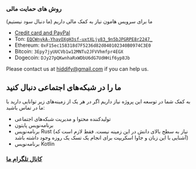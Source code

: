 
### روش های حمایت مالی
ما برای سرویس هامون نیاز به کمک مالی داریم (ما دنبال سود نیستیم)

  - [Credit card and PayPal](https://opencollective.com/hiddify/contribute/backer-50556/checkout?interval=month&amount=25)
  - Ton: [`EQCWnykA-YhavOXgH3sf-uxtXLjy83_9n5bJPGRPE8r2247_`](https://tonwhales.com/explorer/address/UQBcMO1OFsfEMZL3PfJpGGVjOan0Dz-eaBdqSaaWicazYT2b)
  - Ethereum: `0xF15ec158318d7F5236d82d040102340B0974C3E0`
  - Bitcoin: `3Epy7jyUUCVb1w12MNTu2JFVVhmfpr4EGX`
  - Dogecoin: `DJy27pQKwnhaRxWDbU6dG7UdHHif6yp8Jb`




Please contact us at hiddify@gmail.com if you can help us.
## ما را در شبکه‌های اجتماعی دنبال کنید
به کمک شما در توسعه این پروژه نیاز داریم
اگر در هر یک از زمینه‌های زیر توانایی دارید با ما در تماس باشید:

* تولید‌کننده محتوا و مدیریت شبکه‌های اجتماعی
* برنامه‌نویس پایتون
* برنامه‌نویس Rust (نیاز به سطح بالای دانش در این زمینه نیست. فقط لازم است که آشنایی با این زبان و جاوا اسکریپت برای انجام یک تسک یک روزه وجود داشته باشد)
* برنامه‌نویس Kotlin
 



### [کانال تلگرام ما ](https://t.me/hiddify)